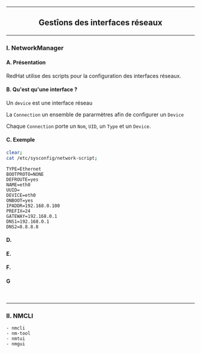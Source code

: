 ------------------------------------------------------------------------------------------------------------------------------------------------------------------------------------
## <p align='center'> Gestîons des interfaces réseaux </p>

------------------------------------------------------------------------------------------------------------------------------------------------------------------------------------
### I. NetworkManager
#### A. Présentation
RedHat utilise des scripts pour la configuration des interfaces réseaux.

#### B. Qu'est qu'une interface ?
Un `device` est une interface réseau

La `Connection` un ensemble de pararmètres afin de configurer un `Device`

Chaque `Connection` porte un `Nom`, `UID`, un `Type` et un `Device`.


#### C. Exemple
```bash
clear;
cat /etc/sysconfig/network-script;
```

```
TYPE=Ethernet
BOOTPROTO=NONE
DEFROUTE=yes
NAME=eth0
UUID=
DEVICE=eth0
ONBOOT=yes
IPADDR=192.168.0.100
PREFIX=24
GATEWAY=192.168.0.1
DNS1=192.168.0.1
DNS2=8.8.8.8
```



#### D.
#### E.
#### F.
#### G



<br />

------------------------------------------------------------------------------------------------------------------------------------------------------------------------------------
### II. NMCLI

```
- nmcli
- nm-tool
- nmtui
- nmgui
```
